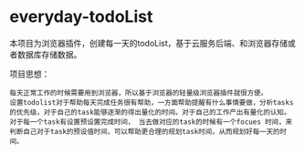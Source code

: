 # everyday-todoList
本项目为浏览器插件，创建每一天的todoList，基于云服务后端、和浏览器存储或者数据库存储数据。

项目思想：
    
    每天正常工作的时候需要用到浏览器，所以基于浏览器的轻量级浏览器插件就很方便。
    设置todolist对于帮助每天完成任务很有帮助，一方面帮助提醒有什么事情要做，分析tasks的优先级，对于自己的task能够逐渐的得出量化的时间。对于自己的工作产出有量化的认知。
    对于每一个task有设置预设置完成时间， 当去做对应的task的时候有一个focues 时间，来判断自己对于task的预设值时间，可以帮助更合理的规划task时间，从而规划好每一天的时间。
